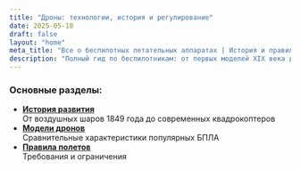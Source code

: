 ```yaml
---
title: "Дроны: технологии, история и регулирование"
date: 2025-05-18
draft: false
layout: "home"
meta_title: "Все о беспилотных летательных аппаратах | История и правила"
description: "Полный гид по беспилотникам: от первых моделей XIX века до современных технологий. Правила полетов, характеристики дронов и перспективы развития."
---
```

### Основные разделы:
- [**История развития**](/drones-site//history/)  
  От воздушных шаров 1849 года до современных квадрокоптеров
- [**Модели дронов**](/drones-site/models/)  
  Сравнительные характеристики популярных БПЛА
- [**Правила полетов**](/drones-site/regulations/)  
  Требования и ограничения

